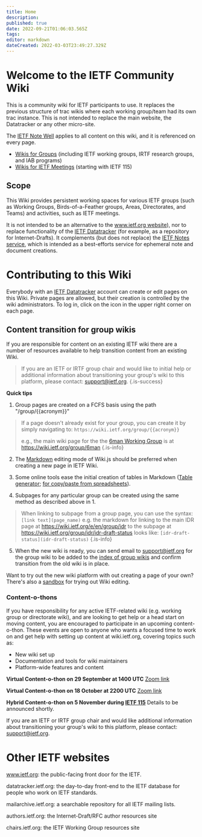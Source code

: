 ```yaml
---
title: Home
description: 
published: true
date: 2022-09-21T01:06:03.565Z
tags: 
editor: markdown
dateCreated: 2022-03-03T23:49:27.329Z
---
```


# Welcome to the IETF Community Wiki
This is a community wiki for IETF participants to use.  It replaces the previous structure of trac wikis where each working group/team had its own trac instance.  This is not intended to replace the main website, the Datatracker or any other micro-site.

The [IETF Note Well](https://www.ietf.org/about/note-well/) applies to all content on this wiki, and it is referenced on every page.

- [Wikis for Groups](group) (including IETF working groups, IRTF research groups, and IAB programs)
- [Wikis for IETF Meetings](meeting) (starting with IETF 115)

## Scope

This Wiki provides persistent working spaces for various IETF groups (such as Working Groups, Birds-of-a-Feather groups, Areas, Directorates, and Teams) and activities, such as IETF meetings.

It is not intended to be an alternative to the [www.ietf.org website](https://www.ietf.org)), nor to replace functionality of the [IETF Datatracker](https://datatracker.ietf.org/) (for example, as a repository for Internet-Drafts). It complements (but does not replace) the [IETF Notes service](https://notes.ietf.org), which is intended as a best-efforts service for ephemeral note and document creations.

# Contributing to this Wiki

Everybody with an [IETF Datatracker](https://datatracker.ietf.org/) account can create or edit pages on this Wiki. Private pages are allowed, but their creation is controlled by the wiki administrators. To log in, click on the icon in the upper right corner on each page.

## Content transition for group wikis
If you are responsible for content on an existing IETF wiki there are a number of resources available to help transition content from an existing Wiki.

> If you are an IETF or IRTF group chair and would like to initial help or additional information about transitioning your group's wiki to this platform, please contact: support@ietf.org.
{.is-success}


**Quick tips**
1. Group pages are created on a FCFS basis using the path "/group/{{acronym}}"
> If a page doesn't already exist for your group, you can create it by simply navigating to:
> 	``https://wiki.ietf.org/group/{{acronym}}``
> 
> e.g., the main wiki page for the the [6man Working Group](https://datatracker.ietf.org/group/6man/about/) is at https://wiki.ietf.org/group/6man
{.is-info}

2. The [Markdown](https://docs.requarks.io/en/editors/markdown) editing mode of Wiki.js should be preferred when creating a new page in IETF Wiki.

3. Some online tools ease the initial creation of tables in Markdown ([Table generator](https://www.tablesgenerator.com/markdown_tables); [for copy/paste from spreadsheets](https://tabletomarkdown.com/convert-spreadsheet-to-markdown/)).

4. Subpages for any particular group can be created using the same method as described above in 1.
> When linking to subpage from a group page, you can use the syntax: ``[link text](page_name)``
> e.g. the markdown for linking to the main IDR page at https://wiki.ietf.org/e/en/group/idr to the subpage at https://wiki.ietf.org/group/idr/idr-draft-status looks like: ``[idr-draft-status](idr-draft-status)``
{.is-info}

5. When the new wiki is ready, you can send email to support@ietf.org for the group wiki to be added to the [index of group wikis](group) and confirm transition from the old wiki is in place.

Want to try out the new wiki platform with out creating a  page of your own? There's also a [sandbox](/sandbox) for trying out Wiki editing.

### Content-o-thons 
If you have responsibility for any active IETF-related wiki (e.g. working group or directorate wiki), and are looking to get help or a head start on moving content, you are encouraged to participate in an upcoming content-o-thon. These events are open to anyone who wants a focused time to work on and get help with setting up content at wiki.ietf.org, covering topics such as:
+ New wiki set up
+ Documentation and tools for wiki maintainers
+ Platform-wide features and content

**Virtual Content-o-thon on 29 September at 1400 UTC**
[Zoom link](https://ietf.zoom.us/j/3671772413?pwd=TzhsaTNXcHhVYTRRMWEwUml3WnhwQT09)

**Virtual Content-o-thon on 18 October at 2200 UTC**
[Zoom link](https://ietf.zoom.us/j/3671772413?pwd=TzhsaTNXcHhVYTRRMWEwUml3WnhwQT09)

**Hybrid Content-o-thon on 5 November during [IETF 115](https://www.ietf.org/how/meeting/115/)**
Details to be announced shortly.

If you are an IETF or IRTF group chair and would like additional information about transitioning your group's wiki to this platform, please contact: support@ietf.org.

# Other IETF websites

www.ietf.org: the public-facing front door for the IETF.

datatracker.ietf.org: the day-to-day front-end to the IETF database for people who work on IETF standards.

mailarchive.ietf.org: a searchable repository for all IETF mailing lists.

authors.ietf.org: the Internet-Draft/RFC author resources site

chairs.ietf.org: the IETF Working Group resources site

